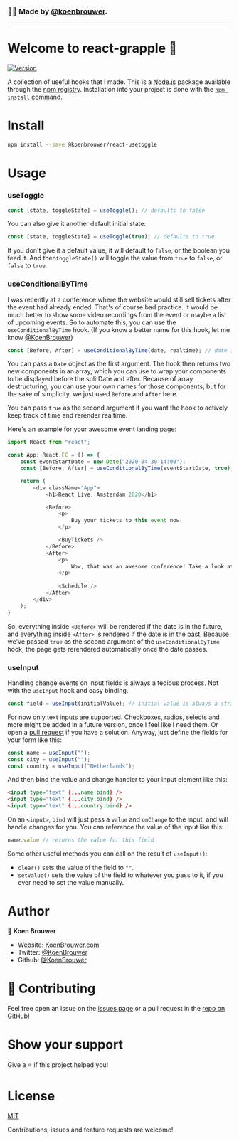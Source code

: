 ### 🙋‍♂️ Made by [@koenbrouwer](https://twitter.com/KoenBrouwer).
---

# Welcome to react-grapple 👋
[![Version](https://img.shields.io/npm/v/react-grapple.svg)](https://www.npmjs.com/package/react-grapple)

A collection of useful hooks that I made. This is a [Node.js](https://nodejs.org/en/) package available through the [npm registry](https://nodejs.org/en/).
Installation into your project is done with the [`npm install` command](https://docs.npmjs.com/downloading-and-installing-packages-locally). 

# Install
```sh
npm install --save @koenbrouwer/react-usetoggle
```

# Usage

### useToggle
```js
const [state, toggleState] = useToggle(); // defaults to false
```
    
You can also give it another default initial state:

```js
const [state, toggleState] = useToggle(true); // defaults to true
```
    
If you don't give it a default value, it will default to `false`, or the boolean you feed it.
And then`toggleState()` will toggle the value from `true` to `false`, or `false` to `true`.

### useConditionalByTime

I was recently at a conference where the website would still sell tickets after the event had already ended.
That's of course bad practice. It would be much better to show some video recordings from the event or maybe
a list of upcoming events. So to automate this, you can use the `useConditionalByTime` hook.
(If you know a better name for this hook, let me know [@KoenBrouwer](https://twitter.com/KoenBrouwer))

```typescript
const [Before, After] = useConditionalByTime(date, realtime); // date is of type Date, realtime is a boolean
```
    
You can pass a `Date` object as the first argument. The hook then returns two new components in an array,
which you can use to wrap your components to be displayed before the splitDate and after. Because of array
destructuring, you can use your own names for those components, but for the sake of simplicity, we just used `Before` and `After` here.

You can pass `true` as the second argument if you want the hook to actively keep track of time and rerender realtime.

Here's an example for your awesome event landing page: 
    
```typescript jsx
import React from "react";

const App: React.FC = () => {
    const eventStartDate = new Date("2020-04-30 14:00");
    const [Before, After] = useConditionalByTime(eventStartDate, true);

    return (
        <div className="App">
            <h1>React Live, Amsterdam 2020</h1>

            <Before>
                <p>
                    Buy your tickets to this event now!
                </p>

                <BuyTickets />
            </Before>
            <After>
                <p>
                    Wow, that was an awesome conference! Take a look at our schedule for next year!
                </p>
                
                <Schedule />
            </After>
        </div>
    );
}
```

So, everything inside `<Before>` will be rendered if the date is in the future, and everything inside `<After>` is rendered if the date is in the past.
Because we've passed `true` as the second argument of the `useConditionalByTime` hook, the page gets rerendered automatically once the date passes.

### useInput

Handling change events on input fields is always a tedious process. Not with the `useInput` hook and easy binding.

```jsx
const field = useInput(initialValue); // initial value is always a string.
```

For now only text inputs are supported. Checkboxes, radios, selects and more might be added in a future version, once I feel like I need them. Or open a [pull request](https://github.com/KoenBrouwer/react-grapple/pulls) if you have a solution.
Anyway, just define the fields for your form like this:

```jsx
const name = useInput("");
const city = useInput("");
const country = useInput("Netherlands");
```

And then bind the value and change handler to your input element like this:

```html
<input type="text" {...name.bind} />
<input type="text" {...city.bind} />
<input type="text" {...country.bind} />
```

On an `<input>`, `bind` will just pass a `value` and `onChange` to the input, and will handle changes for you.
You can reference the value of the input like this:

```js
name.value // returns the value for this field
```
    
Some other useful methods you can call on the result of `useInput()`:

- `clear()` sets the value of the field to `""`.
- `setValue()` sets the value of the field to whatever you pass to it, if you ever need to set the value manually.

# Author

👤 **Koen Brouwer**

* Website: [KoenBrouwer.com](http://www.koenbrouwer.com/)
* Twitter: [@KoenBrouwer](https://twitter.com/KoenBrouwer)
* Github: [@KoenBrouwer](https://github.com/KoenBrouwer)

# 🤝 Contributing

Feel free open an issue on the [issues page](https://github.com/KoenBrouwer/react-grapple/issues) or a pull request in the [repo on GitHub](https://github.com/KoenBrouwer/react-grapple/pulls)!

# Show your support

Give a ⭐️ if this project helped you!

# License

[MIT](https://en.wikipedia.org/wiki/MIT_License)

Contributions, issues and feature requests are welcome!
